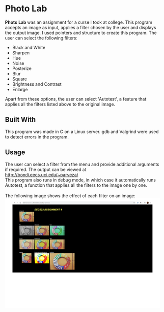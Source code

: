 # Photo Lab
**Photo Lab** was an assignment for a curse I took at college. This program accepts an image as input, applies a filter chosen by the user and displays the output image.
I used pointers and structure to create this program.
The user can select the following filters:
* Black and White <br/>
* Sharpen<br/>
* Hue <br/>
* Noise<br/>
* Posterize<br/>
* Blur <br/>
* Square <br/>
* Brightness and Contrast <br/>
* Enlarge <br/>

Apart from these options, the user can select 'Autotest', a feature that applies all the filters listed above to the original image.

## Built With
This program was made in C on a Linux server. gdb and Valgrind were used to detect errors in the program.

## Usage
The user can select a filter from the menu and provide additional arguments if required. The output can be viewed at http://bondi.eecs.uci.edu/~parveza/ <br/>
This program also runs in debug mode, in which case it automatically runs Autotest, a function that applies all the filters to the image one by one. <br/><br/>
The following image shows the effect of each filter on an image: <br/>
![Alt text](https://github.com/ayesha-p20/PhotoLab/blob/master/output.png?raw=true "Output 4")

